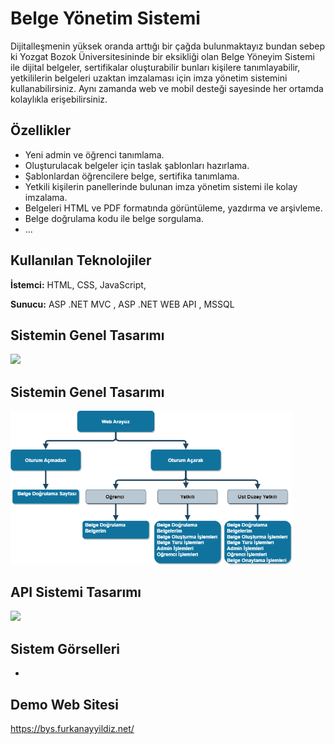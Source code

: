 
# Belge Yönetim Sistemi 

Dijitalleşmenin yüksek oranda arttığı bir çağda bulunmaktayız bundan sebep ki Yozgat Bozok Üniversitesininde bir eksikliği olan Belge Yöneyim Sistemi ile dijital belgeler, sertifikalar oluşturabilir bunları kişilere tanımlayabilir, yetkililerin belgeleri uzaktan imzalaması için imza yönetim sistemini kullanabilirsiniz. Aynı zamanda web ve mobil desteği sayesinde her ortamda kolaylıkla erişebilirsiniz.


## Özellikler

- Yeni admin ve öğrenci tanımlama.
- Oluşturulacak belgeler için taslak şablonları hazırlama.
- Şablonlardan öğrencilere belge, sertifika tanımlama.
- Yetkili kişilerin panellerinde bulunan imza yönetim sistemi ile kolay imzalama.
- Belgeleri HTML ve PDF formatında görüntüleme, yazdırma ve arşivleme.
- Belge doğrulama kodu ile belge sorgulama.
- ...


  
## Kullanılan Teknolojiler

**İstemci:** HTML, CSS, JavaScript, 

**Sunucu:** ASP .NET MVC , ASP .NET WEB API , MSSQL 

## Sistemin Genel Tasarımı
<img src="https://github.com/furkanayyildiz55/Document_Management_System/blob/master/Readme/S%C4%B0STEM.png" width="350">

## Sistemin Genel Tasarımı
<img src="https://github.com/furkanayyildiz55/Document_Management_System/blob/master/Readme/WEB%20TASARIM.png" width="450">

## API Sistemi Tasarımı
<img src="https://github.com/furkanayyildiz55/Document_Management_System/blob/master/Readme/AP%C4%B0.png" width="400">

## Sistem Görselleri
- [Ana Sayfa]: https://github.com/furkanayyildiz55/Document_Management_System/blob/master/Readme/WEB/BELGE%20DO%C4%9ERULAMA/chrome_4d61OTGOGV.png "Ana Sayfa"



  
## Demo Web Sitesi

https://bys.furkanayyildiz.net/
  
  
